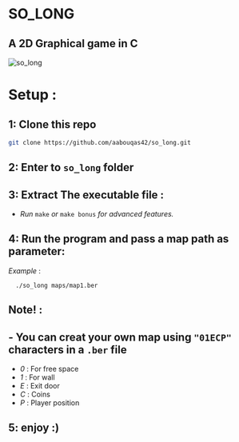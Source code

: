 # SO_LONG
## A 2D Graphical game in C

![so_long](https://media.giphy.com/media/v1.Y2lkPTc5MGI3NjExcnI1anNlY3N1eDBrdXE2aDNreTBocnpubmY0MzJkbjhtZ3Q4bWh4YSZlcD12MV9pbnRlcm5hbF9naWZfYnlfaWQmY3Q9Zw/PpmGH52Wtm1rDjg0Pn/source.gif)

# Setup :
## 1: Clone this repo
```bash
git clone https://github.com/aabouqas42/so_long.git
```
## 2: Enter to `so_long` folder
## 3: Extract The executable file :
  - *Run* `make` *or* `make bonus` *for advanced features.*
## 4: Run the program and pass a map path as parameter:
*Example* :
  ```
    ./so_long maps/map1.ber
  ```
## Note! :
##  - You can creat your own map using `"01ECP"` characters in a `.ber` file
  - *0* : For free space
  - *1* : For wall
  - *E* : Exit door
  - *C* : Coins
  - *P* : Player position
## 5: enjoy :)
